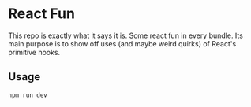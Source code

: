 # React Fun

This repo is exactly what it says it is. Some react fun in every bundle. 
Its main purpose is to show off uses (and maybe weird quirks) of React's primitive hooks.


## Usage

```bash
npm run dev
```
